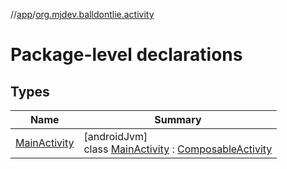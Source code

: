 //[app](../../index.md)/[org.mjdev.balldontlie.activity](index.md)

# Package-level declarations

## Types

| Name | Summary |
|---|---|
| [MainActivity](-main-activity/index.md) | [androidJvm]<br>class [MainActivity](-main-activity/index.md) : [ComposableActivity](../org.mjdev.balldontlie.base.activity/-composable-activity/index.md) |
